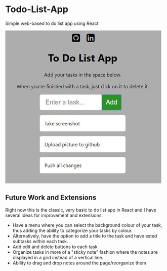 # Todo-List-App

Simple web-based to do list app using React

![screenshot](https://github.com/keeganosler/Todo-List-App/blob/master/screen.JPG)

## Future Work and Extensions

Right now this is the classic, very basic to do list app in React and I have several ideas for improvement and extensions:
* Have a menu where you can select the background colour of your task, thus adding the ability to categorize your tasks by colour.
* Alternatively, have the option to add a title to the task and have ested subtasks within each task.
* Add edit and delete buttons to each task
* Organize tasks in more of a "sticky note" fashion where the notes are displayed in a grid instead of a vertical line.
* Ability to drag and drop notes around the page/reorganize them
